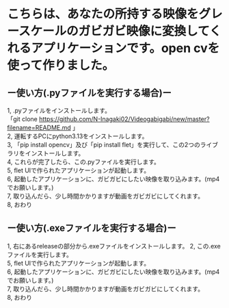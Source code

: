 # こちらは、あなたの所持する映像をグレースケールのガビガビ映像に変換してくれるアプリケーションです。open cvを使って作りました。<br>
## ー使い方(.pyファイルを実行する場合)ー<br>
1, .pyファイルをインストールします。<br>「git clone https://github.com/N-Inagaki02/Videogabigabi/new/master?filename=README.md 」 <br>
2, 運転するPCにpython3.13をインストールします。 <br>
3, 「pip install opencv」及び「pip install flet」を実行して、この2つのライブラリをインストールします。 <br>
4, これらが完了したら、この.pyファイルを実行します。 <br>
5, flet UIで作られたアプリケーションが起動します。 <br>
6, 起動したアプリケーションに、ガビガビにしたい映像を取り込みます。(mp4でお願いします。) <br>
7, 取り込んだら、少し時間かかりますが動画をガビガビにしてくれます。 <br>
8, おわり

## ー使い方(.exeファイルを実行する場合)ー<br>
1, 右にあるreleaseの部分から.exeファイルをインストールします。
2, この.exeファイルを実行します。 <br>
5, flet UIで作られたアプリケーションが起動します。 <br>
6, 起動したアプリケーションに、ガビガビにしたい映像を取り込みます。(mp4でお願いします。) <br>
7, 取り込んだら、少し時間かかりますが動画をガビガビにしてくれます。 <br>
8, おわり
